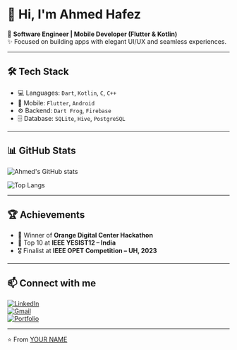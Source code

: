 # 👋 Hi, I'm Ahmed Hafez  

🚀 **Software Engineer | Mobile Developer (Flutter & Kotlin)**  
✨ Focused on building apps with elegant UI/UX and seamless experiences.  

---

## 🛠 Tech Stack
- 💻 Languages: `Dart`, `Kotlin`, `C`, `C++`
- 📱 Mobile: `Flutter`, `Android`
- ⚙️ Backend: `Dart Frog`, `Firebase`
- 🗄 Database: `SQLite`, `Hive`, `PostgreSQL`

---

## 📊 GitHub Stats
![Ahmed's GitHub stats](https://github-readme-stats.vercel.app/api?username=YOUR_USERNAME&show_icons=true&theme=tokyonight)

![Top Langs](https://github-readme-stats.vercel.app/api/top-langs/?username=YOUR_USERNAME&layout=compact&theme=tokyonight)

---

## 🏆 Achievements
- 🥇 Winner of **Orange Digital Center Hackathon**
- 🏅 Top 10 at **IEEE YESIST12 – India**
- 🎖️ Finalist at **IEEE OPET Competition – UH, 2023**

---

## 📫 Connect with me
[![LinkedIn](https://img.shields.io/badge/LinkedIn-blue?logo=linkedin&logoColor=white)](YOUR_LINKEDIN_URL)  
[![Gmail](https://img.shields.io/badge/Email-D14836?logo=gmail&logoColor=white)](mailto:YOUR_EMAIL)  
[![Portfolio](https://img.shields.io/badge/Portfolio-000000?logo=vercel&logoColor=white)](YOUR_PORTFOLIO_URL)  

---

⭐️ From [YOUR NAME](https://github.com/YOUR_USERNAME)
